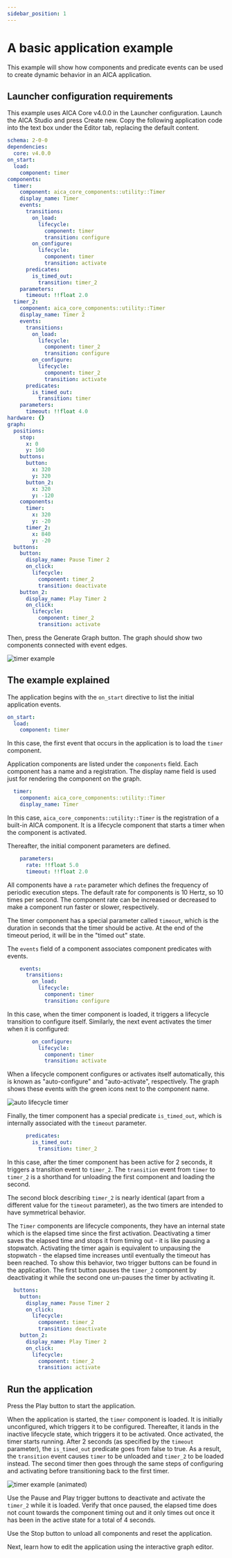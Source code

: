```yaml
---
sidebar_position: 1
---
```


# A basic application example

This example will show how components and predicate events can be used to create dynamic behavior in an AICA
application.

## Launcher configuration requirements

This example uses AICA Core v4.0.0 in the Launcher configuration. Launch the AICA Studio and press Create new.
Copy the following application code into the text box under the Editor tab, replacing the default content.

```yaml
schema: 2-0-0
dependencies:
  core: v4.0.0
on_start:
  load:
    component: timer
components:
  timer:
    component: aica_core_components::utility::Timer
    display_name: Timer
    events:
      transitions:
        on_load:
          lifecycle:
            component: timer
            transition: configure
        on_configure:
          lifecycle:
            component: timer
            transition: activate
      predicates:
        is_timed_out:
          transition: timer_2
    parameters:
      timeout: !!float 2.0
  timer_2:
    component: aica_core_components::utility::Timer
    display_name: Timer 2
    events:
      transitions:
        on_load:
          lifecycle:
            component: timer_2
            transition: configure
        on_configure:
          lifecycle:
            component: timer_2
            transition: activate
      predicates:
        is_timed_out:
          transition: timer
    parameters:
      timeout: !!float 4.0
hardware: {}
graph:
  positions:
    stop:
      x: 0
      y: 160
    buttons:
      button:
        x: 320
        y: 320
      button_2:
        x: 320
        y: -120
    components:
      timer:
        x: 320
        y: -20
      timer_2:
        x: 840
        y: -20
  buttons:
    button:
      display_name: Pause Timer 2
      on_click:
        lifecycle:
          component: timer_2
          transition: deactivate
    button_2:
      display_name: Play Timer 2
      on_click:
        lifecycle:
          component: timer_2
          transition: activate
```

Then, press the Generate Graph button. The graph should show two components connected with event edges.

![timer example](./assets/timer-example.png)

## The example explained

The application begins with the `on_start` directive to list the initial application events.

```yaml
on_start:
  load:
    component: timer
```

In this case, the first event that occurs in the application is to load the `timer` component.

Application components are listed under the `components` field. Each component has a name and a registration.
The display name field is used just for rendering the component on the graph.

```yaml
  timer:
    component: aica_core_components::utility::Timer
    display_name: Timer
```

In this case, `aica_core_components::utility::Timer` is the registration of a built-in AICA component. It is a lifecycle
component that starts a timer when the component is activated.

Thereafter, the initial component parameters are defined.

```yaml
    parameters:
      rate: !!float 5.0
      timeout: !!float 2.0
```

All components have a `rate` parameter which defines the frequency of periodic execution steps. The default rate for
components is 10 Hertz, so 10 times per second. The component rate can be increased or decreased to make a component run
faster or slower, respectively.

The timer component has a special parameter called `timeout`, which is the duration in seconds that the timer should
be active. At the end of the timeout period, it will be in the "timed out" state.

The `events` field of a component associates component predicates with events.

```yaml
    events:
      transitions:
        on_load:
          lifecycle:
            component: timer
            transition: configure
```

In this case, when the timer component is loaded, it triggers a lifecycle transition to configure itself.
Similarly, the next event activates the timer when it is configured:

```yaml
        on_configure:
          lifecycle:
            component: timer
            transition: activate
```

When a lifecycle component configures or activates itself automatically, this is known as "auto-configure" and
"auto-activate", respectively. The graph shows these events with the green icons next to the component name.

![auto lifecycle timer](./assets/auto-lifecycle-events-timer.png)

Finally, the timer component has a special predicate `is_timed_out`, which is internally associated with the `timeout`
parameter.

```yaml
      predicates:
        is_timed_out:
          transition: timer_2
```

In this case, after the timer component has been active for 2 seconds, it triggers a transition event to `timer_2`.
The `transition` event from `timer` to `timer_2` is a shorthand for unloading the first component and loading the
second.

The second block describing `timer_2` is nearly identical (apart from a different value for the `timeout` parameter), as
the two timers are intended to have symmetrical behavior.

The `Timer` components are lifecycle components, they have an internal state which is the elapsed time since the first
activation. Deactivating a timer saves the elapsed time and stops it from timing out - it is like pausing a stopwatch.
Activating the timer again is equivalent to unpausing the stopwatch - the elapsed time increases until eventually the
timeout has been reached. To show this behavior, two trigger buttons can be found in the application. The first button
pauses the `timer_2` component by deactivating it while the second one un-pauses the timer by activating it.

```yaml
  buttons:
    button:
      display_name: Pause Timer 2
      on_click:
        lifecycle:
          component: timer_2
          transition: deactivate
    button_2:
      display_name: Play Timer 2
      on_click:
        lifecycle:
          component: timer_2
          transition: activate
```

## Run the application

Press the Play button to start the application.

When the application is started, the `timer` component is loaded. It is initially unconfigured, which triggers it
to be configured. Thereafter, it lands in the inactive lifecycle state, which triggers it to be activated.
Once activated, the timer starts running. After 2 seconds (as specified by the `timeout` parameter), the `is_timed_out`
predicate goes from false to true. As a result, the `transition` event causes `timer` to be unloaded and `timer_2` to be
loaded instead. The second timer then goes through the same steps of configuring and activating before transitioning
back to the first timer.

![timer example (animated)](./assets/timer-example.gif)

Use the Pause and Play trigger buttons to deactivate and activate the `timer_2` while it is loaded. Verify that once
paused, the elapsed time does not count towards the component timing out and it only times out once it has been in the
active state for a total of 4 seconds.

Use the Stop button to unload all components and reset the application.

Next, learn how to edit the application using the interactive graph editor.
